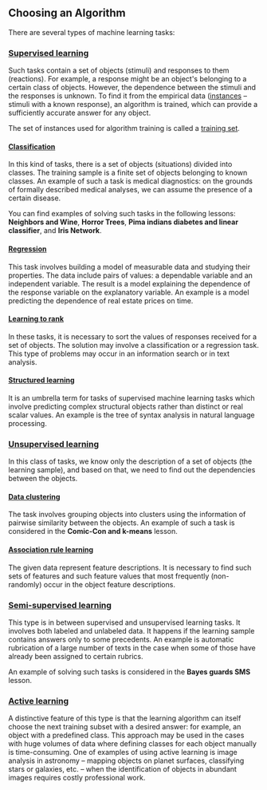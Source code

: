 ## Choosing an Algorithm

There are several types of machine learning tasks:

### [Supervised learning](https://en.wikipedia.org/wiki/Supervised_learning)
Such tasks contain a set of objects (stimuli) and responses to them (reactions). For example, a response might be an object's belonging to a certain class of objects. However, the dependence between the stimuli and the responses is unknown. To find it from the empirical data ([instances](https://en.wikipedia.org/wiki/Instance-based_learning) – stimuli with a known response), an algorithm is trained, which can provide a sufficiently accurate answer for any object.

The set of instances used for algorithm training is called a [training set](https://en.wikipedia.org/wiki/Training,_validation,_and_test_sets).

#### [Classification](https://en.wikipedia.org/wiki/Statistical_classification)
In this kind of tasks, there is a set of objects (situations) divided into classes. The training sample is a finite set of objects belonging to known classes. An example of such a task is medical diagnostics: on the grounds of formally described medical analyses, we can assume the presence of a certain disease.

You can find examples of solving such tasks in the following lessons: **Neighbors and Wine**, **Horror Trees**, **Pima indians diabetes and linear classifier**, and **Iris Network**.

#### [Regression](https://en.wikipedia.org/wiki/Regression_analysis)
This task involves building a model of measurable data and studying their properties. The data include pairs of values: a dependable variable and an independent variable. The result is a model explaining the dependence of the response variable on the explanatory variable. An example is a model predicting the dependence of real estate prices on time.

#### [Learning to rank](https://en.wikipedia.org/wiki/Learning_to_rank)
In these tasks, it is necessary to sort the values of responses received for a set of objects. The solution may involve a classification or a regression task. This type of problems may occur in an information search or in text analysis.

#### [Structured learning](https://en.wikipedia.org/wiki/Structured_prediction)
It is an umbrella term for tasks of supervised machine learning tasks which involve predicting complex structural objects rather than distinct or real scalar values. An example is the tree of syntax analysis in natural language processing.

### [Unsupervised learning](https://en.wikipedia.org/wiki/Unsupervised_learning)
In this class of tasks, we know only the description of a set of objects (the learning sample), and based on that, we need to find out the dependencies between the objects.

#### [Data clustering](https://en.wikipedia.org/wiki/Cluster_analysis)
The task involves grouping objects into clusters using the information of pairwise similarity between the objects.
An example of such a task is considered in the **Comic-Con and k-means** lesson.

#### [Association rule learning](https://en.wikipedia.org/wiki/Association_rule_learning)
The given data represent feature descriptions. It is necessary to find such sets of features and such feature values that most frequently (non-randomly) occur in the object feature descriptions.

### [Semi-supervised learning](https://en.wikipedia.org/wiki/Semi-supervised_learning)
This type is in between supervised and unsupervised learning tasks. It involves both labeled and unlabeled data. It happens if the learning sample contains answers only to some precedents. An example is automatic rubrication of a large number of texts in the case when some of those have already been assigned to certain rubrics.

An example of solving such tasks is considered in the **Bayes guards SMS** lesson.

### [Active learning](https://en.wikipedia.org/wiki/Active_learning_(machine_learning))
A distinctive feature of this type is that the learning algorithm can itself choose the next training subset with a desired answer: for example, an object with a predefined class. This approach may be used in the cases with huge volumes of data where defining classes for each object manually is time-consuming. One of examples of using active learning is image analysis in astronomy – mapping objects on planet surfaces, classifying stars or galaxies, etc. – when the identification of objects in abundant images requires costly professional work.
